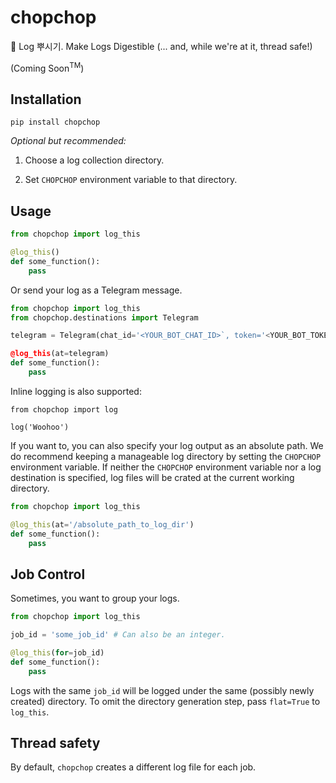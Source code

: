 # chopchop
🌳 Log 뿌시기. Make Logs Digestible (... and, while we're at it, thread safe!)

(Coming Soon<sup>TM</sup>)

## Installation

```shell
pip install chopchop
```

*Optional but recommended:*

1. Choose a log collection directory.

2. Set `CHOPCHOP` environment variable to that directory.

## Usage

```python
from chopchop import log_this

@log_this()
def some_function():
    pass  
```

Or send your log as a Telegram message.

```python
from chopchop import log_this
from chopchop.destinations import Telegram

telegram = Telegram(chat_id='<YOUR_BOT_CHAT_ID>`, token='<YOUR_BOT_TOKEN>')

@log_this(at=telegram)
def some_function():
    pass  
```

Inline logging is also supported:

```
from chopchop import log

log('Woohoo')
```

If you want to, you can also specify your log output as an absolute path.
We do recommend keeping a manageable log directory by setting the `CHOPCHOP` environment variable.
If neither the `CHOPCHOP` environment variable nor a log destination is specified, log files will be crated at the current working directory.

```python
from chopchop import log_this

@log_this(at='/absolute_path_to_log_dir')
def some_function():
    pass  
```

## Job Control

Sometimes, you want to group your logs. 

```python
from chopchop import log_this

job_id = 'some_job_id' # Can also be an integer.

@log_this(for=job_id)
def some_function():
    pass
```
Logs with the same `job_id` will be logged under the same (possibly newly created) directory. 
To omit the directory generation step, pass `flat=True` to `log_this`.

## Thread safety
By default, `chopchop` creates a different log file for each job.


